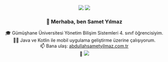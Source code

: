 <p align="center">
  <img src="https://img.shields.io/badge/-Java-007396?style=flat-square&logo=java&logoColor=white" />
  <img src="https://img.shields.io/badge/-Kotlin-0095D5?style=flat-square&logo=kotlin&logoColor=white" />
</p>

<h3 align="center">👋 Merhaba, ben Samet Yılmaz</h3>

<p align="center">
🎓 Gümüşhane Üniversitesi Yönetim Bilişim Sistemleri 4. sınıf öğrencisiyim. <br>
👨‍💻 Java ve Kotlin ile mobil uygulama geliştirme üzerine çalışıyorum. <br>
📫 Bana ulaş: <a href="https://abdullahsametyilmaz.com.tr" target="_blank">abdullahsametyilmaz.com.tr</a> <br>
📸 <a href="https://www.instagram.com/kendi_instagram_linkin" target="_blank">
  <img src="https://img.shields.io/badge/Instagram-%23E4405F?style=flat-square&logo=instagram&logoColor=white" />
</a>
</p>
